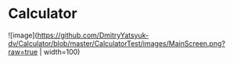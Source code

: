 # Calculator
![image](https://github.com/DmitryYatsyuk-dv/Calculator/blob/master/CalculatorTest/images/MainScreen.png?raw=true | width=100)
